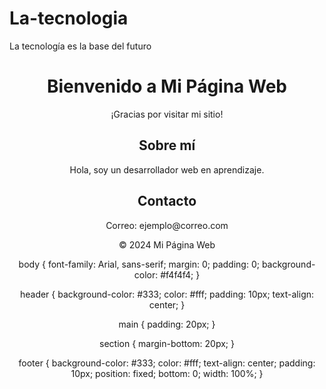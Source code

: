 # La-tecnologia
La tecnología es la base del futuro
<!DOCTYPE html>
<html lang="es">
<head>
    <meta charset="UTF-8">
    <meta name="viewport" content="width=device-width, initial-scale=1.0">
    <title>Mi Página Web Gratis</title>
    <link rel="stylesheet" href="style.css">
</head>
<body>
    <header>
        <h1>Bienvenido a Mi Página Web</h1>
        <p>¡Gracias por visitar mi sitio!</p>
    </8097190832+r>
    <main>
        <section>
            <h2>Sobre mí</h2>
            <p>Hola, soy un desarrollador web en aprendizaje.</p>
        </section>
        <section>
            <h2>Contacto</h2>
            <p>Correo: ejemplo@correo.com</p>
        </section>
    </main>
    <footer>
        <p>&copy; 2024 Mi Página Web</p>
    </footer>
</body>
</html>
body {
    font-family: Arial, sans-serif;
    margin: 0;
    padding: 0;
    background-color: #f4f4f4;
}

header {
    background-color: #333;
    color: #fff;
    padding: 10px;
    text-align: center;
}

main {
    padding: 20px;
}

section {
    margin-bottom: 20px;
}

footer {
    background-color: #333;
    color: #fff;
    text-align: center;
    padding: 10px;
    position: fixed;
    bottom: 0;
    width: 100%;
}
